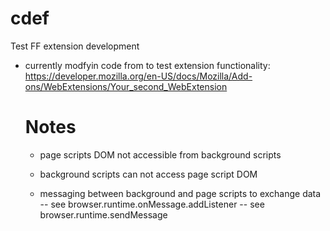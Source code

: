 # cdef
 Test FF extension development


- currently modfyin code from to test extension functionality:
  https://developer.mozilla.org/en-US/docs/Mozilla/Add-ons/WebExtensions/Your_second_WebExtension

  Notes
  ===
  - page scripts DOM not accessible from background scripts
  
  - background scripts can not access page script DOM

  - messaging between background and page scripts to exchange data
  -- see browser.runtime.onMessage.addListener
  -- see browser.runtime.sendMessage
  